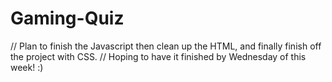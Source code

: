 ﻿# Gaming-Quiz
// Plan to finish the Javascript then clean up the HTML, and finally finish off the project with CSS.
// Hoping to have it finished by Wednesday of this week! :)
